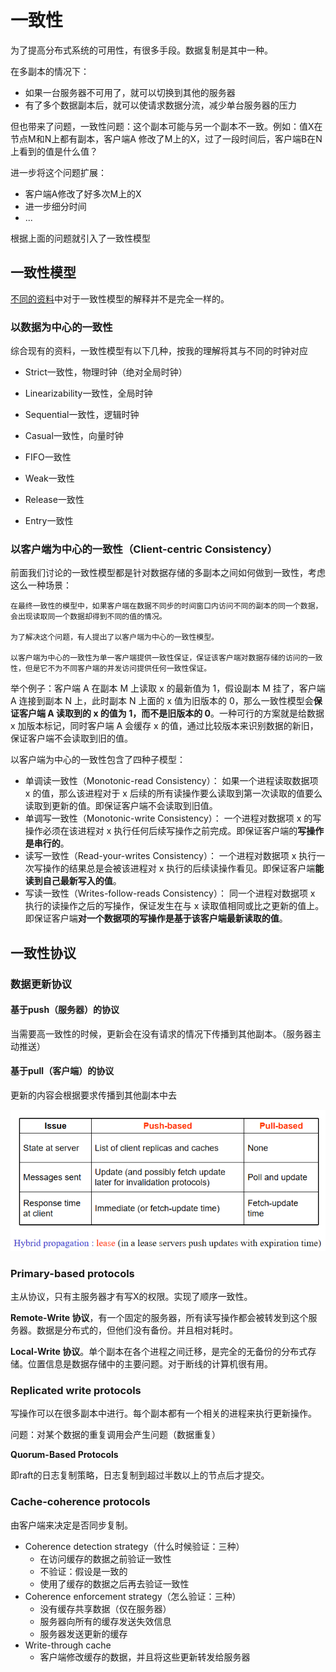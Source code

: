 # 一致性
为了提高分布式系统的可用性，有很多手段。数据复制是其中一种。

在多副本的情况下：
- 如果一台服务器不可用了，就可以切换到其他的服务器
- 有了多个数据副本后，就可以使请求数据分流，减少单台服务器的压力

但也带来了问题，一致性问题：这个副本可能与另一个副本不一致。例如：值X在节点M和N上都有副本，客户端A
修改了M上的X，过了一段时间后，客户端B在N上看到的值是什么值？

进一步将这个问题扩展：
- 客户端A修改了好多次M上的X
- 进一步细分时间
- ...

根据上面的问题就引入了一致性模型
## 一致性模型
[不同的资料](https://zhuanlan.zhihu.com/p/58952564)中对于一致性模型的解释并不是完全一样的。


### 以数据为中心的一致性
综合现有的资料，一致性模型有以下几种，按我的理解将其与不同的时钟对应
- Strict一致性，物理时钟（绝对全局时钟）
- Linearizability一致性，全局时钟
- Sequential一致性，逻辑时钟

- Casual一致性，向量时钟
- FIFO一致性
- Weak一致性
- Release一致性
- Entry一致性




### 以客户端为中心的一致性（Client-centric Consistency）
前面我们讨论的一致性模型都是针对数据存储的多副本之间如何做到一致性，考虑这么一种场景：

```note
在最终一致性的模型中，如果客户端在数据不同步的时间窗口内访问不同的副本的同一个数据，会出现读取同一个数据却得到不同的值的情况。

为了解决这个问题，有人提出了以客户端为中心的一致性模型。

以客户端为中心的一致性为单一客户端提供一致性保证，保证该客户端对数据存储的访问的一致性，但是它不为不同客户端的并发访问提供任何一致性保证。 
```

举个例子：客户端 A 在副本 M 上读取 x 的最新值为 1，假设副本 M 挂了，客户端 A 连接到副本 N 上，此时副本 N 上面的 x 值为旧版本的 0，那么一致性模型会**保证客户端 A 读取到的 x 的值为 1，而不是旧版本的 0**。一种可行的方案就是给数据 x 加版本标记，同时客户端 A 会缓存 x 的值，通过比较版本来识别数据的新旧，保证客户端不会读取到旧的值。

以客户端为中心的一致性包含了四种子模型：

- 单调读一致性（Monotonic-read Consistency）：
    如果一个进程读取数据项 x 的值，那么该进程对于 x 后续的所有读操作要么读取到第一次读取的值要么读取到更新的值。即保证客户端不会读取到旧值。
- 单调写一致性（Monotonic-write Consistency）：
    一个进程对数据项 x 的写操作必须在该进程对 x 执行任何后续写操作之前完成。即保证客户端的**写操作是串行的**。
- 读写一致性（Read-your-writes Consistency）：
    一个进程对数据项 x 执行一次写操作的结果总是会被该进程对 x 执行的后续读操作看见。即保证客户端**能读到自己最新写入的值**。
- 写读一致性（Writes-follow-reads Consistency）：
    同一个进程对数据项 x 执行的读操作之后的写操作，保证发生在与 x 读取值相同或比之更新的值上。即保证客户端**对一个数据项的写操作是基于该客户端最新读取的值**。

## 一致性协议

### 数据更新协议

#### 基于push（服务器）的协议

当需要高一致性的时候，更新会在没有请求的情况下传播到其他副本。（服务器主动推送）

#### 基于pull（客户端）的协议

更新的内容会根据要求传播到其他副本中去 

![image-20210506120346644](一致性.assets/image-20210506120346644.png)

### Primary-based protocols 

主从协议，只有主服务器才有写X的权限。实现了顺序一致性。

**Remote-Write 协议**，有一个固定的服务器，所有读写操作都会被转发到这个服务器。数据是分布式的，但他们没有备份。并且相对耗时。

**Local-Write 协议**。单个副本在各个进程之间迁移，是完全的无备份的分布式存储。位置信息是数据存储中的主要问题。对于断线的计算机很有用。

### Replicated write protocols

写操作可以在很多副本中进行。每个副本都有一个相关的进程来执行更新操作。

问题：对某个数据的重复调用会产生问题（数据重复）

**Quorum-Based Protocols**

即raft的日志复制策略，日志复制到超过半数以上的节点后才提交。

### Cache-coherence protocols

由客户端来决定是否同步复制。

- Coherence detection strategy（什么时候验证：三种）
  - 在访问缓存的数据之前验证一致性
  - 不验证：假设是一致的
  - 使用了缓存的数据之后再去验证一致性
- Coherence enforcement strategy（怎么验证：三种）
  - 没有缓存共享数据（仅在服务器）
  - 服务器向所有的缓存发送失效信息
  - 服务器发送更新的缓存
- Write-through cache
  - 客户端修改缓存的数据，并且将这些更新转发给服务器

